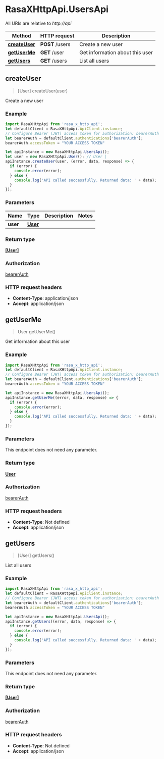 # RasaXHttpApi.UsersApi

All URIs are relative to *http://api*

Method | HTTP request | Description
------------- | ------------- | -------------
[**createUser**](UsersApi.md#createUser) | **POST** /users | Create a new user
[**getUserMe**](UsersApi.md#getUserMe) | **GET** /user | Get information about this user
[**getUsers**](UsersApi.md#getUsers) | **GET** /users | List all users



## createUser

> [User] createUser(user)

Create a new user

### Example

```javascript
import RasaXHttpApi from 'rasa_x_http_api';
let defaultClient = RasaXHttpApi.ApiClient.instance;
// Configure Bearer (JWT) access token for authorization: bearerAuth
let bearerAuth = defaultClient.authentications['bearerAuth'];
bearerAuth.accessToken = "YOUR ACCESS TOKEN"

let apiInstance = new RasaXHttpApi.UsersApi();
let user = new RasaXHttpApi.User(); // User | 
apiInstance.createUser(user, (error, data, response) => {
  if (error) {
    console.error(error);
  } else {
    console.log('API called successfully. Returned data: ' + data);
  }
});
```

### Parameters


Name | Type | Description  | Notes
------------- | ------------- | ------------- | -------------
 **user** | [**User**](User.md)|  | 

### Return type

[**[User]**](User.md)

### Authorization

[bearerAuth](../README.md#bearerAuth)

### HTTP request headers

- **Content-Type**: application/json
- **Accept**: application/json


## getUserMe

> User getUserMe()

Get information about this user

### Example

```javascript
import RasaXHttpApi from 'rasa_x_http_api';
let defaultClient = RasaXHttpApi.ApiClient.instance;
// Configure Bearer (JWT) access token for authorization: bearerAuth
let bearerAuth = defaultClient.authentications['bearerAuth'];
bearerAuth.accessToken = "YOUR ACCESS TOKEN"

let apiInstance = new RasaXHttpApi.UsersApi();
apiInstance.getUserMe((error, data, response) => {
  if (error) {
    console.error(error);
  } else {
    console.log('API called successfully. Returned data: ' + data);
  }
});
```

### Parameters

This endpoint does not need any parameter.

### Return type

[**User**](User.md)

### Authorization

[bearerAuth](../README.md#bearerAuth)

### HTTP request headers

- **Content-Type**: Not defined
- **Accept**: application/json


## getUsers

> [User] getUsers()

List all users

### Example

```javascript
import RasaXHttpApi from 'rasa_x_http_api';
let defaultClient = RasaXHttpApi.ApiClient.instance;
// Configure Bearer (JWT) access token for authorization: bearerAuth
let bearerAuth = defaultClient.authentications['bearerAuth'];
bearerAuth.accessToken = "YOUR ACCESS TOKEN"

let apiInstance = new RasaXHttpApi.UsersApi();
apiInstance.getUsers((error, data, response) => {
  if (error) {
    console.error(error);
  } else {
    console.log('API called successfully. Returned data: ' + data);
  }
});
```

### Parameters

This endpoint does not need any parameter.

### Return type

[**[User]**](User.md)

### Authorization

[bearerAuth](../README.md#bearerAuth)

### HTTP request headers

- **Content-Type**: Not defined
- **Accept**: application/json

